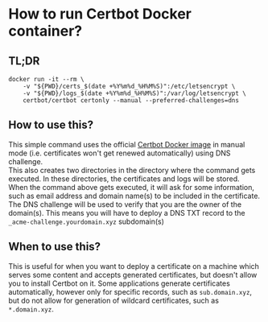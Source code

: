 # How to run Certbot Docker container?
## TL;DR  
``` shell
docker run -it --rm \
    -v "${PWD}/certs_$(date +%Y%m%d_%H%M%S)":/etc/letsencrypt \
    -v "${PWD}/logs_$(date +%Y%m%d_%H%M%S)":/var/log/letsencrypt \
    certbot/certbot certonly --manual --preferred-challenges=dns
```
## How to use this? 
This simple command uses the official [Certbot Docker image](https://hub.docker.com/r/certbot/certbot) in manual mode (i.e. certificates won't get renewed automatically) using DNS challenge.  
This also creates two directories in the directory where the command gets executed. In these directories, the certificates and logs will be stored.  
When the command above gets executed, it will ask for some information, such as email address and domain name(s) to be included in the certificate. The DNS challenge will be used to verify that you are the owner of the domain(s). This means you will have to deploy a DNS TXT record to the `_acme-challenge.yourdomain.xyz` subdomain(s)
## When to use this?
This is useful for when you want to deploy a certificate on a machine which serves some content and accepts generated certificates, but doesn't allow you to install Certbot on it. Some applications generate certificates automatically, however only for specific records, such as `sub.domain.xyz`, but do not allow for generation of wildcard certificates, such as `*.domain.xyz`.